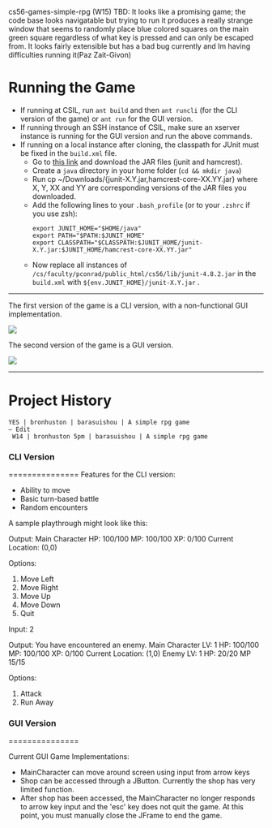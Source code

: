 cs56-games-simple-rpg
(W15) TBD: It looks like a promising game; the code base looks navigatable but trying to run it produces a really strange window that seems to randomly place blue colored squares on the main green square regardless of what key is pressed and can only be escaped from. It looks fairly extensible but has a bad bug currently and Im having difficulties running it(Paz Zait-Givon)

Running the Game
=====================
* If running at CSIL, run `ant build` and then `ant runcli` (for the CLI version of the game) or `ant run` for the GUI version.
* If running through an SSH instance of CSIL, make sure an xserver instance is running for the GUI version and run the above commands.
* If running on a local instance after cloning, the classpath for JUnit must be fixed in the `build.xml` file.
  + Go to [this link]( https://github.com/junit-team/junit/wiki/Download-and-Install) and download the JAR files (junit and hamcrest).
  + Create a `java` directory in your home folder (`cd && mkdir java`)
  + Run cp ~/Downloads/{junit-X.Y.jar,hamcrest-core-XX.YY.jar} where X, Y, XX and YY are corresponding versions of the JAR files you downloaded.
  + Add the following lines to your `.bash_profile` (or to your `.zshrc` if you use zsh):
    ```
    export JUNIT_HOME="$HOME/java"
    export PATH="$PATH:$JUNIT_HOME"
    export CLASSPATH="$CLASSPATH:$JUNIT_HOME/junit-X.Y.jar:$JUNIT_HOME/hamcrest-core-XX.YY.jar"
    ```
  + Now replace all instances of `/cs/faculty/pconrad/public_html/cs56/lib/junit-4.8.2.jar` in the `build.xml` with `${env.JUNIT_HOME}/junit-X.Y.jar` .

---------------------------------------------------

The first version of the game is a CLI version, with a non-functional GUI implementation.

![](http://i.imgur.com/rll8hnf.png)

The second version of the game is a GUI version. 

![](http://i.imgur.com/yZgilOm.gif)

---------------------------------------------------

Project History
===============
```
YES | bronhuston | barasuishou | A simple rpg game
— Edit
 W14 | bronhuston 5pm | barasuishou | A simple rpg game
```

### CLI Version
===============
Features for the CLI version:
- Ability to move
- Basic turn-based battle
- Random encounters

A sample playthrough might look like this:

Output:
Main Character HP: 100/100 MP: 100/100 XP: 0/100
Current Location: (0,0)

Options:
1. Move Left
2. Move Right
3. Move Up
4. Move Down
5. Quit

Input:
2

Output:
You have encountered an enemy.
Main Character LV: 1 HP: 100/100 MP: 100/100 XP: 0/100
Current Location: (1,0)
Enemy LV: 1 HP: 20/20 MP 15/15

Options:
1. Attack
2. Run Away

### GUI Version
===============

Current GUI Game Implementations:
- MainCharacter can move around screen using input from arrow keys
- Shop can be accessed through a JButton. Currently the shop has very limited function.
- After shop has been accessed, the MainCharacter no longer responds to arrow key input and the 'esc' key does not quit the game. At this point, you must manually close the JFrame to end the game.
